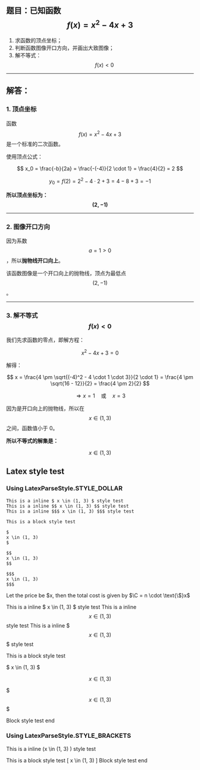 ## 题目：已知函数 $$f(x) = x^2 - 4x + 3$$

1. 求函数的顶点坐标；
2. 判断函数图像开口方向，并画出大致图像；
3. 解不等式：$$f(x) < 0$$

---

## 解答：

### 1. 顶点坐标

函数 $$f(x) = x^2 - 4x + 3$$ 是一个标准的二次函数。

使用顶点公式：

$$
x_0 = \frac{-b}{2a} = \frac{-(-4)}{2 \cdot 1} = \frac{4}{2} = 2
$$

$$
y_0 = f(2) = 2^2 - 4 \cdot 2 + 3 = 4 - 8 + 3 = -1
$$

**所以顶点坐标为：$$(2, -1)$$**

---

### 2. 图像开口方向

因为系数 $$a = 1 > 0$$，所以**抛物线开口向上**。

该函数图像是一个开口向上的抛物线，顶点为最低点 $$(2, -1)$$。

---

### 3. 解不等式 $$f(x) < 0$$

我们先求函数的零点，即解方程：

$$
x^2 - 4x + 3 = 0
$$

解得：

$$
x = \frac{4 \pm \sqrt{(-4)^2 - 4 \cdot 1 \cdot 3}}{2 \cdot 1} = \frac{4 \pm \sqrt{16 - 12}}{2} = \frac{4 \pm 2}{2}
$$

$$
\Rightarrow x = 1 \quad \text{或} \quad x = 3
$$

因为是开口向上的抛物线，所以在 $$x \in (1, 3)$$ 之间，函数值小于 0。

**所以不等式的解集是：**

$$
x \in (1, 3)
$$


## Latex style test

### Using LatexParseStyle.STYLE_DOLLAR

```
This is a inline $ x \in (1, 3) $ style test
This is a inline $$ x \in (1, 3) $$ style test
This is a inline $$$ x \in (1, 3) $$$ style test

This is a block style test

$
x \in (1, 3)
$

$$
x \in (1, 3)
$$

$$$
x \in (1, 3)
$$$

```

Let the price be \$x, then the total cost is given by $\C = n \cdot \text{\$}x$


This is a inline $ x \in (1, 3) $ style test
This is a inline $$ x \in (1, 3) $$ style test
This is a inline $$$ x \in (1, 3) $$$ style test

This is a block style test

$
x \in (1, 3)
$

$$
x \in (1, 3)
$$

$$$
x \in (1, 3)
$$$

Block style test end


### Using LatexParseStyle.STYLE_BRACKETS

This is a inline \(x \in (1, 3) \) style test

This is a block style test
\[
x \in (1, 3)
\]
Block style test end
